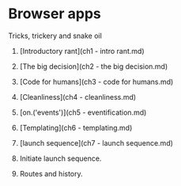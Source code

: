 # Browser apps 
Tricks, trickery and snake oil

1. [Introductory rant](ch1 - intro rant.md)
1. [The big decision](ch2 - the big decision.md)
1. [Code for humans](ch3 - code for humans.md)
1. [Cleanliness](ch4 - cleanliness.md)
1. [on.('events')](ch5 - eventification.md)
1. [Templating](ch6 - templating.md)
1. [launch sequence](ch7 - launch sequence.md)

1. Initiate launch sequence.
1. Routes and history.
